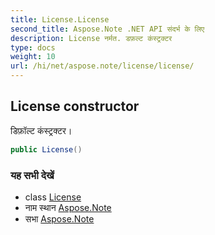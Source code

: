 ```yaml
---
title: License.License
second_title: Aspose.Note .NET API संदर्भ के लिए
description: License नर्मत. डफ़ल्ट कंस्ट्रक्टर
type: docs
weight: 10
url: /hi/net/aspose.note/license/license/
---
```

## License constructor

डिफ़ॉल्ट कंस्ट्रक्टर।

```csharp
public License()
```

### यह सभी देखें

* class [License](../)
* नाम स्थान [Aspose.Note](../../license/)
* सभा [Aspose.Note](../../../)


